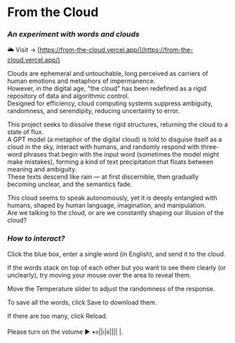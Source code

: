 # **From the Cloud**  
### *An experiment with words and clouds*

🌥️ Visit → [https://from-the-cloud.vercel.app/](https://from-the-cloud.vercel.app/)

Clouds are ephemeral and untouchable, long perceived as carriers of human emotions and metaphors of impermanence.  
However, in the digital age, "the cloud" has been redefined as a rigid repository of data and algorithmic control.  
Designed for efficiency, cloud computing systems suppress ambiguity, randomness, and serendipity, reducing uncertainty to error.  

This project seeks to dissolve these rigid structures, returning the cloud to a state of flux.  
A GPT model (a metaphor of the digital cloud) is told to disguise itself as a cloud in the sky, interact with humans, and randomly respond with three-word phrases that begin with the input word (sometimes the model might make mistakes), forming a kind of text precipitation that floats between meaning and ambiguity.  
These texts descend like rain — at first discernible, then gradually becoming unclear, and the semantics fade.  

This cloud seems to speak autonomously, yet it is deeply entangled with humans, shaped by human language, imagination, and manipulation.  
Are we talking to the cloud, or are we constantly shaping our illusion of the cloud?  

### *How to interact?*

Click the blue box, enter a single word (in English), and send it to the cloud.

If the words stack on top of each other but you want to see them clearly (or unclearly), try moving your mouse over the area to reveal them.

Move the Temperature slider to adjust the randomness of the response.

To save all the words, click Save to download them.

If there are too many, click Reload.

Please turn on the volume ▶︎ •၊၊||၊|။|||| |.